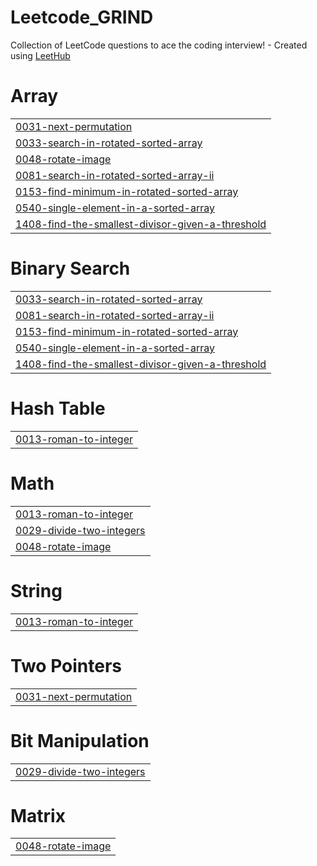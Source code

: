 # Leetcode_GRIND
Collection of LeetCode questions to ace the coding interview! - Created using [LeetHub](https://github.com/QasimWani/LeetHub)


# Array
|  |
| ------- |
| [0031-next-permutation](https://github.com/Dhruv-krishn-a/Leetcode_GRIND/tree/master/0031-next-permutation) |
| [0033-search-in-rotated-sorted-array](https://github.com/Dhruv-krishn-a/Leetcode_GRIND/tree/master/0033-search-in-rotated-sorted-array) |
| [0048-rotate-image](https://github.com/Dhruv-krishn-a/Leetcode_GRIND/tree/master/0048-rotate-image) |
| [0081-search-in-rotated-sorted-array-ii](https://github.com/Dhruv-krishn-a/Leetcode_GRIND/tree/master/0081-search-in-rotated-sorted-array-ii) |
| [0153-find-minimum-in-rotated-sorted-array](https://github.com/Dhruv-krishn-a/Leetcode_GRIND/tree/master/0153-find-minimum-in-rotated-sorted-array) |
| [0540-single-element-in-a-sorted-array](https://github.com/Dhruv-krishn-a/Leetcode_GRIND/tree/master/0540-single-element-in-a-sorted-array) |
| [1408-find-the-smallest-divisor-given-a-threshold](https://github.com/Dhruv-krishn-a/Leetcode_GRIND/tree/master/1408-find-the-smallest-divisor-given-a-threshold) |
# Binary Search
|  |
| ------- |
| [0033-search-in-rotated-sorted-array](https://github.com/Dhruv-krishn-a/Leetcode_GRIND/tree/master/0033-search-in-rotated-sorted-array) |
| [0081-search-in-rotated-sorted-array-ii](https://github.com/Dhruv-krishn-a/Leetcode_GRIND/tree/master/0081-search-in-rotated-sorted-array-ii) |
| [0153-find-minimum-in-rotated-sorted-array](https://github.com/Dhruv-krishn-a/Leetcode_GRIND/tree/master/0153-find-minimum-in-rotated-sorted-array) |
| [0540-single-element-in-a-sorted-array](https://github.com/Dhruv-krishn-a/Leetcode_GRIND/tree/master/0540-single-element-in-a-sorted-array) |
| [1408-find-the-smallest-divisor-given-a-threshold](https://github.com/Dhruv-krishn-a/Leetcode_GRIND/tree/master/1408-find-the-smallest-divisor-given-a-threshold) |
# Hash Table
|  |
| ------- |
| [0013-roman-to-integer](https://github.com/Dhruv-krishn-a/Leetcode_GRIND/tree/master/0013-roman-to-integer) |
# Math
|  |
| ------- |
| [0013-roman-to-integer](https://github.com/Dhruv-krishn-a/Leetcode_GRIND/tree/master/0013-roman-to-integer) |
| [0029-divide-two-integers](https://github.com/Dhruv-krishn-a/Leetcode_GRIND/tree/master/0029-divide-two-integers) |
| [0048-rotate-image](https://github.com/Dhruv-krishn-a/Leetcode_GRIND/tree/master/0048-rotate-image) |
# String
|  |
| ------- |
| [0013-roman-to-integer](https://github.com/Dhruv-krishn-a/Leetcode_GRIND/tree/master/0013-roman-to-integer) |
# Two Pointers
|  |
| ------- |
| [0031-next-permutation](https://github.com/Dhruv-krishn-a/Leetcode_GRIND/tree/master/0031-next-permutation) |
# Bit Manipulation
|  |
| ------- |
| [0029-divide-two-integers](https://github.com/Dhruv-krishn-a/Leetcode_GRIND/tree/master/0029-divide-two-integers) |
# Matrix
|  |
| ------- |
| [0048-rotate-image](https://github.com/Dhruv-krishn-a/Leetcode_GRIND/tree/master/0048-rotate-image) |